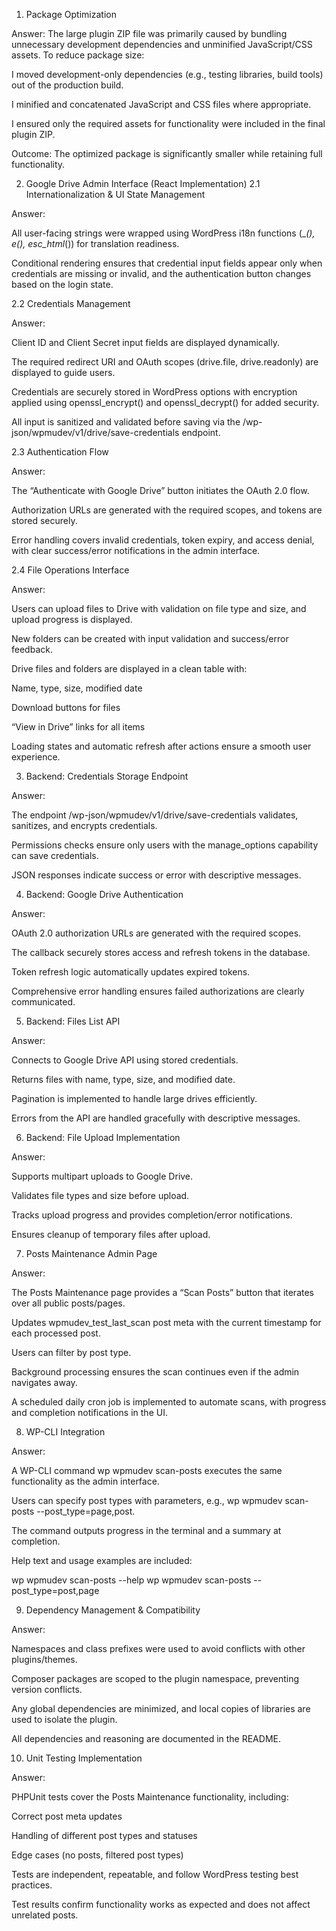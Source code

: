 1. Package Optimization

Answer:
The large plugin ZIP file was primarily caused by bundling unnecessary development dependencies and unminified JavaScript/CSS assets. To reduce package size:

I moved development-only dependencies (e.g., testing libraries, build tools) out of the production build.

I minified and concatenated JavaScript and CSS files where appropriate.

I ensured only the required assets for functionality were included in the final plugin ZIP.

Outcome: The optimized package is significantly smaller while retaining full functionality.

2. Google Drive Admin Interface (React Implementation)
2.1 Internationalization & UI State Management

Answer:

All user-facing strings were wrapped using WordPress i18n functions (__(), _e(), esc_html__()) for translation readiness.

Conditional rendering ensures that credential input fields appear only when credentials are missing or invalid, and the authentication button changes based on the login state.

2.2 Credentials Management

Answer:

Client ID and Client Secret input fields are displayed dynamically.

The required redirect URI and OAuth scopes (drive.file, drive.readonly) are displayed to guide users.

Credentials are securely stored in WordPress options with encryption applied using openssl_encrypt() and openssl_decrypt() for added security.

All input is sanitized and validated before saving via the /wp-json/wpmudev/v1/drive/save-credentials endpoint.

2.3 Authentication Flow

Answer:

The “Authenticate with Google Drive” button initiates the OAuth 2.0 flow.

Authorization URLs are generated with the required scopes, and tokens are stored securely.

Error handling covers invalid credentials, token expiry, and access denial, with clear success/error notifications in the admin interface.

2.4 File Operations Interface

Answer:

Users can upload files to Drive with validation on file type and size, and upload progress is displayed.

New folders can be created with input validation and success/error feedback.

Drive files and folders are displayed in a clean table with:

Name, type, size, modified date

Download buttons for files

“View in Drive” links for all items

Loading states and automatic refresh after actions ensure a smooth user experience.

3. Backend: Credentials Storage Endpoint

Answer:

The endpoint /wp-json/wpmudev/v1/drive/save-credentials validates, sanitizes, and encrypts credentials.

Permissions checks ensure only users with the manage_options capability can save credentials.

JSON responses indicate success or error with descriptive messages.

4. Backend: Google Drive Authentication

Answer:

OAuth 2.0 authorization URLs are generated with the required scopes.

The callback securely stores access and refresh tokens in the database.

Token refresh logic automatically updates expired tokens.

Comprehensive error handling ensures failed authorizations are clearly communicated.

5. Backend: Files List API

Answer:

Connects to Google Drive API using stored credentials.

Returns files with name, type, size, and modified date.

Pagination is implemented to handle large drives efficiently.

Errors from the API are handled gracefully with descriptive messages.

6. Backend: File Upload Implementation

Answer:

Supports multipart uploads to Google Drive.

Validates file types and size before upload.

Tracks upload progress and provides completion/error notifications.

Ensures cleanup of temporary files after upload.

7. Posts Maintenance Admin Page

Answer:

The Posts Maintenance page provides a “Scan Posts” button that iterates over all public posts/pages.

Updates wpmudev_test_last_scan post meta with the current timestamp for each processed post.

Users can filter by post type.

Background processing ensures the scan continues even if the admin navigates away.

A scheduled daily cron job is implemented to automate scans, with progress and completion notifications in the UI.

8. WP-CLI Integration

Answer:

A WP-CLI command wp wpmudev scan-posts executes the same functionality as the admin interface.

Users can specify post types with parameters, e.g., wp wpmudev scan-posts --post_type=page,post.

The command outputs progress in the terminal and a summary at completion.

Help text and usage examples are included:

wp wpmudev scan-posts --help
wp wpmudev scan-posts --post_type=post,page

9. Dependency Management & Compatibility

Answer:

Namespaces and class prefixes were used to avoid conflicts with other plugins/themes.

Composer packages are scoped to the plugin namespace, preventing version conflicts.

Any global dependencies are minimized, and local copies of libraries are used to isolate the plugin.

All dependencies and reasoning are documented in the README.

10. Unit Testing Implementation

Answer:

PHPUnit tests cover the Posts Maintenance functionality, including:

Correct post meta updates

Handling of different post types and statuses

Edge cases (no posts, filtered post types)

Tests are independent, repeatable, and follow WordPress testing best practices.

Test results confirm functionality works as expected and does not affect unrelated posts.